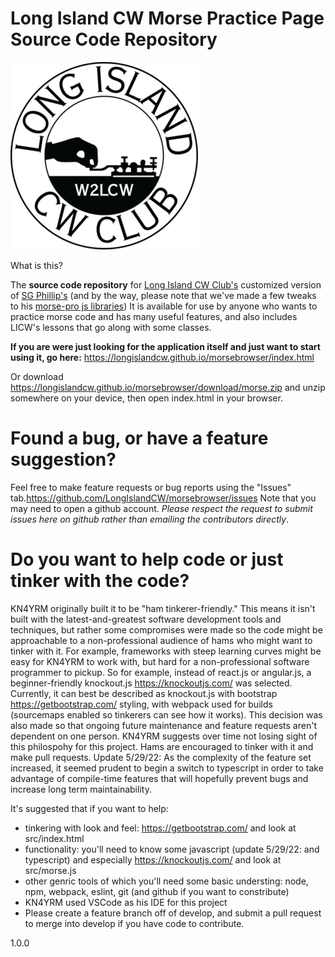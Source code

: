 # Long Island CW Morse Practice Page Source Code Repository

![logo](src/assets/CW-Club-logo-clear400-300x300.png)

What is this?

The **source code repository** for [Long Island CW Club's](https://longislandcwclub.org/) customized version of [SG Phillip's](https://morsecode.world/international/trainer/generator.html) (and by the way, please note that we've made a few tweaks to his [morse-pro js libraries](https://github.com/scp93ch/morse-pro)) It is available for use by anyone who wants to practice morse code and has many useful features, and also includes LICW's lessons that go along with some classes.

**If you are were just looking for the application itself and just want to start using it, go here:** https://longislandcw.github.io/morsebrowser/index.html

Or download https://longislandcw.github.io/morsebrowser/download/morse.zip and unzip somewhere on your device, then open index.html in your browser.

# Found a bug, or have a feature suggestion?

Feel free to make feature requests or bug reports using the "Issues" tab.https://github.com/LongIslandCW/morsebrowser/issues Note that you may need to open a github account. _Please respect the request to submit issues here on github rather than emailing the contributors directly_.

# Do you want to help code or just tinker with the code?

KN4YRM originally built it to be "ham tinkerer-friendly." This means it isn't built with the latest-and-greatest software development tools and techniques, but rather some compromises were made so the code might be approachable to a non-professional audience of hams who might want to tinker with it. For example, frameworks with steep learning curves might be easy for KN4YRM to work with, but hard for a non-professional software programmer to pickup. So for example, instead of react.js or angular.js, a beginner-friendly knockout.js https://knockoutjs.com/ was selected. Currently, it can best be described as knockout.js with bootstrap https://getbootstrap.com/ styling, with webpack used for builds (sourcemaps enabled so tinkerers can see how it works). This decision was also made so that ongoing future maintenance and feature requests aren't dependent on one person. KN4YRM suggests over time not losing sight of this philospohy for this project. Hams are encouraged to tinker with it and make pull requests.
Update 5/29/22: As the complexity of the feature set increased, it seemed prudent to begin a switch to typescript in order to take advantage of compile-time features that will hopefully prevent bugs and increase long term maintainability.

It's suggested that if you want to help:
- tinkering with look and feel: https://getbootstrap.com/  and look at src/index.html 
- functionality: you'll need to know some javascript (update 5/29/22: and typescript) and especially https://knockoutjs.com/ and look at src/morse.js
- other genric tools of which you'll need some basic understing: node, npm, webpack, eslint, git (and github if you want to constribute)
- KN4YRM used VSCode as his IDE for this project
- Please create a feature branch off of develop, and submit a pull request to merge into develop if you have code to contribute.

1.0.0
